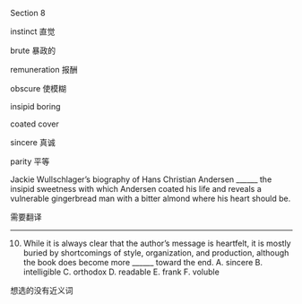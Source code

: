 Section 8

instinct	直觉

brute	暴政的

remuneration	报酬

obscure	使模糊

insipid	boring

coated	cover

sincere	真诚

parity	平等





Jackie Wullschlager’s biography of Hans Christian Andersen ______ the insipid sweetness with which Andersen coated his life and reveals a vulnerable gingerbread man with a bitter almond where his heart should be.

需要翻译

---



10. While it is always clear that the author’s message is heartfelt, it is mostly buried by shortcomings of style, organization, and production, although the book does become more ______ toward the end.
A. sincere
B. intelligible
C. orthodox
D. readable
E. frank
F. voluble

想选的没有近义词
